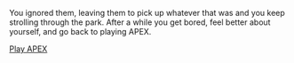 You ignored them, leaving them to pick up whatever that was and you keep strolling through the park. After a while you get bored, feel better about yourself, and go back to playing APEX.


[Play APEX](game-ends.md)
